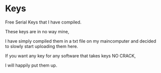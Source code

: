 # Keys
Free Serial Keys that I have compiled.

These keys are in no way mine,

I have simply compiled them in a txt file on my maincomputer and decided to slowly start uploading them here.

If you want any key for any software that takes keys NO CRACK,

I will happily put them up.
